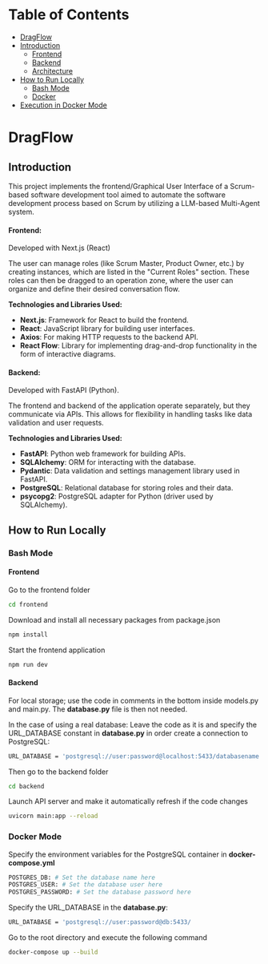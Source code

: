 # Table of Contents
- [DragFlow](#dragflow)
- [Introduction](#introduction)
  - [Frontend](#frontend)
  - [Backend](#backend)
  - [Architecture](#architecture)
- [How to Run Locally](#how-to-run-locally)
  - [Bash Mode](#frontend-1)
  - [Docker](#backend-1)
- [Execution in Docker Mode](#execution-in-docker-mode)

# DragFlow

## Introduction
This project implements the frontend/Graphical User Interface of a Scrum-based software development tool aimed to automate the software development process based on Scrum by utilizing a LLM-based Multi-Agent system.

#### Frontend:

Developed with Next.js (React)

The user can manage roles (like Scrum Master, Product Owner, etc.) by creating instances, which are listed in the "Current Roles" section. These roles can then be dragged to an operation zone, where the user can organize and define their desired conversation flow.

**Technologies and Libraries Used:**
- **Next.js**: Framework for React to build the frontend.
- **React**: JavaScript library for building user interfaces.
- **Axios**: For making HTTP requests to the backend API.
- **React Flow**: Library for implementing drag-and-drop functionality in the form of interactive diagrams.



#### Backend:

Developed with FastAPI (Python).

The frontend and backend of the application operate separately, but they communicate via APIs. This allows for flexibility in handling tasks like data validation and user requests. 

**Technologies and Libraries Used:**
- **FastAPI**: Python web framework for building APIs.
- **SQLAlchemy**: ORM for interacting with the database.
- **Pydantic**: Data validation and settings management library used in FastAPI.
- **PostgreSQL**: Relational database for storing roles and their data.
- **psycopg2**: PostgreSQL adapter for Python (driver used by SQLAlchemy).


## How to Run Locally

### Bash Mode
#### Frontend 
Go to the frontend folder
```bash
cd frontend
```
Download and install all necessary packages from package.json
```bash
npm install
```
Start the frontend application
```bash
npm run dev 
```

#### Backend 

For local storage; use the code in comments in the bottom inside models.py and main.py. The **database.py** file is then not needed.

In the case of using a real database:
Leave the code as it is and specify the URL_DATABASE constant in **database.py** in order create a connection to PostgreSQL:
```bash
URL_DATABASE = 'postgresql://user:password@localhost:5433/databasename'
```
Then go to the backend folder
```bash
cd backend
```
Launch API server and make it automatically refresh if the code changes
```bash
uvicorn main:app --reload
```

### Docker Mode
Specify the environment variables for the PostgreSQL container in **docker-compose.yml**
```bash
POSTGRES_DB: # Set the database name here
POSTGRES_USER: # Set the database user here
POSTGRES_PASSWORD: # Set the database password here
```
Specify the URL_DATABASE in the **database.py**:
```bash
URL_DATABASE = 'postgresql://user:password@db:5433/
```
Go to the root directory and execute the following command
```bash
docker-compose up --build        
```

